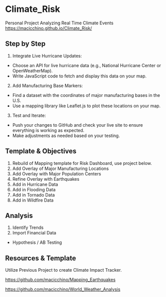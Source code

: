 # Climate_Risk
Personal Project Analyzing Real Time Climate Events
https://macicchino.github.io/Climate_Risk/

## Step by Step

1. Integrate Live Hurricane Updates:
  - Choose an API for live hurricane data (e.g., National Hurricane Center or OpenWeatherMap).
  - Write JavaScript code to fetch and display this data on your map.
2. Add Manufacturing Base Markers:
  - Find a dataset with the coordinates of major manufacturing bases in the U.S.
  - Use a mapping library like Leaflet.js to plot these locations on your map.
3. Test and Iterate:
  - Push your changes to GitHub and check your live site to ensure everything is working as expected.
  - Make adjustments as needed based on your testing.

## Template & Objectives

1. Rebuild of Mapping template for Risk Dashboard, use project below.
2. Add Overlay of Major Manufacturing Locations
3. Add Overlay with Major Population Centers 
4. Refine Overlay with Earthquakes
5. Add in Hurricane Data
6. Add in Flooding Data
7. Add in Tornado Data 
8. Add in Wildfire Data

## Analysis 

1. Identify Trends
2. Import Financial Data
  - Hypothesis / AB Testing


## Resources & Template

Utilize Previous Project to create Climate Impact Tracker. 

https://github.com/macicchino/Mapping_Earthquakes

https://github.com/macicchino/World_Weather_Analysis
